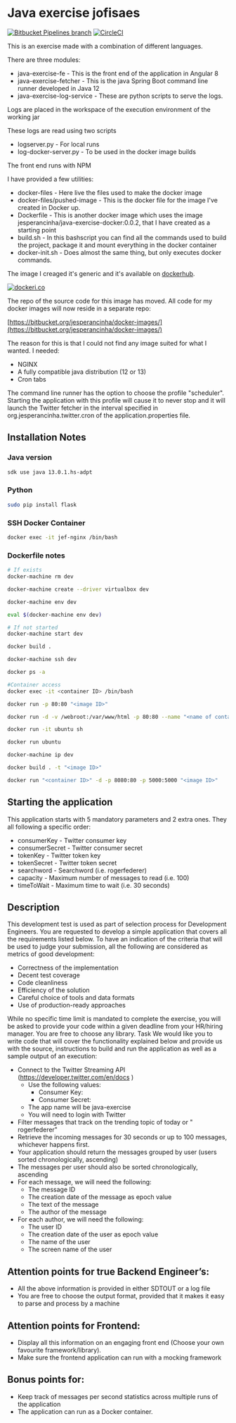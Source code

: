 # Java exercise jofisaes
[![Bitbucket Pipelines branch](https://img.shields.io/bitbucket/pipelines/jesperancinha/java-exercise-jofisaes/master)](https://bitbucket.org/jesperancinha/java-exercise-jofisaes/addon/pipelines/home#!/)
[![CircleCI](https://circleci.com/bb/jesperancinha/java-exercise-jofisaes.svg?style=svg)](https://circleci.com/bb/jesperancinha/java-exercise-jofisaes)

This is an exercise made with a combination of different languages.

There are three modules:

- java-exercise-fe - This is the front end of the application in Angular 8
- java-exercise-fetcher - This is the java Spring Boot command line runner developed in Java 12
- java-exercise-log-service - These are python scripts to serve the logs.

Logs are placed in the workspace of the execution environment of the working jar

These logs are read using two scripts

- logserver.py - For local runs
- log-docker-server.py - To be used in the docker image builds

The front end runs with NPM

I have provided a few utilities:

- docker-files - Here live the files used to make the docker image
- docker-files/pushed-image - This is the docker file for the image I've created in Docker up.
- Dockerfile - This is another docker image which uses the image jesperancinha/java-exercise-docker:0.0.2, that I have created as a starting point
- build.sh - In this bashscript you can find all the commands used to build the project, package it and mount everything in the docker container
- docker-init.sh - Does almost the same thing, but only executes docker commands.

The image I creaged it's generic and it's available on [dockerhub](https://hub.docker.com/r/jesperancinha/java-exercise-docker).

[![dockeri.co](https://dockeri.co/image/jesperancinha/java-exercise-docker)](https://hub.docker.com/r/jesperancinha/java-exercise-docker)

The repo of the source code for this image has moved. All code for my docker images will now reside in a separate repo:

[https://bitbucket.org/jesperancinha/docker-images/](https://bitbucket.org/jesperancinha/docker-images/)

The reason for this is that I could not find any image suited for what I wanted.
I needed:

- NGINX
- A fully compatible java distribution (12 or 13)
- Cron tabs

The command line runner has the option to choose the profile "scheduler".
Starting the application with this profile will cause it to never stop and it will launch the Twitter fetcher in the interval specified in org.jesperancinha.twitter.cron of the application.properties file.

## Installation Notes

### Java version

```bash
sdk use java 13.0.1.hs-adpt
```

### Python

```bash
sudo pip install flask
```

### SSH Docker Container

```bash
docker exec -it jef-nginx /bin/bash
```

### Dockerfile notes

```bash
# If exists
docker-machine rm dev 

docker-machine create --driver virtualbox dev

docker-machine env dev

eval $(docker-machine env dev)

# If not started
docker-machine start dev

docker build .

docker-machine ssh dev

docker ps -a

#Container access
docker exec -it <container ID> /bin/bash

docker run -p 80:80 "<image ID>"

docker run -d -v /webroot:/var/www/html -p 80:80 --name "<name of container>" "<image ID>"

docker run -it ubuntu sh

docker run ubuntu

docker-machine ip dev

docker build . -t "<image ID>"

docker run "<container ID>" -d -p 8080:80 -p 5000:5000 "<image ID>"

```
## Starting the application

This application starts with 5 mandatory parameters and 2 extra ones. They all following a specific order:

- consumerKey - Twitter consumer key
- consumerSecret -  Twitter consumer secret
- tokenKey - Twitter token key
- tokenSecret - Twitter token secret
- searchword - Searchword (i.e. rogerfederer)
- capacity - Maximum number of messages to read (i.e. 100)
- timeToWait - Maximum time to wait (i.e. 30 seconds)

## Description
This development test is used as part of selection process for Development Engineers. You are requested to develop a simple application that covers all the requirements listed below. To have an indication of the criteria that will be used to judge your submission, all the following are considered as metrics of good development:

- Correctness of the implementation
- Decent test coverage
- Code cleanliness
- Efficiency of the solution
- Careful choice of tools and data formats
- Use of production-ready approaches

While no specific time limit is mandated to complete the exercise, you will be asked to provide your code within a given deadline from your HR/hiring manager. You are free to choose any library. 
Task
We would like you to write code that will cover the functionality explained below and provide us with the source, instructions to build and run the application as well as a sample output of an execution:
- Connect to the Twitter Streaming API  (https://developer.twitter.com/en/docs )
     - Use the following values:
        - Consumer Key: <you receive a consumer key>
        - Consumer Secret: <your receive a secret>
     - The app name will be java-exercise
     - You will need to login with Twitter
- Filter messages that track on the trending topic of today or " rogerfederer"
- Retrieve the incoming messages for 30 seconds or up to 100 messages, whichever happens first.
- Your application should return the messages grouped by user (users sorted chronologically, ascending)
- The messages per user should also be sorted chronologically, ascending
- For each message, we will need the following:
    - The message ID
    - The creation date of the message as epoch value
    - The text of the message
    - The author of the message
- For each author, we will need the following:
    - The user ID
    - The creation date of the user as epoch value
    - The name of the user
    - The screen name of the user

## Attention points for true Backend Engineer’s:
- All the above information is provided in either SDTOUT or a log file
- You are free to choose the output format, provided that it makes it easy to parse and process by a machine

## Attention points for Frontend:
- Display all this information on an engaging front end (Choose your own favourite framework/library). 
- Make sure the frontend application can run with a mocking framework

## Bonus points for:
- Keep track of messages per second statistics across multiple runs of the application
- The application can run as a Docker container.
